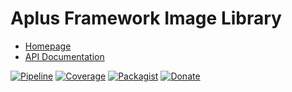 # Aplus Framework Image Library

- [Homepage](https://aplus-framework.com/docs/image)
- [API Documentation](https://aplus-framework.gitlab.io/libraries/image/docs/)

[![Pipeline](https://gitlab.com/aplus-framework/libraries/image/badges/master/pipeline.svg)](https://gitlab.com/aplus-framework/libraries/image/-/pipelines?scope=branches)
[![Coverage](https://gitlab.com/aplus-framework/libraries/image/badges/master/coverage.svg?job=test:php)](https://aplus-framework.gitlab.io/libraries/image/coverage/)
[![Packagist](https://img.shields.io/packagist/v/aplus/image)](https://packagist.org/packages/aplus/image)
[![Donate](https://img.shields.io/badge/Donate-PayPal-blue.svg)](https://www.paypal.com/cgi-bin/webscr?cmd=_s-xclick&hosted_button_id=NGBNW5PY4VSJ4)

